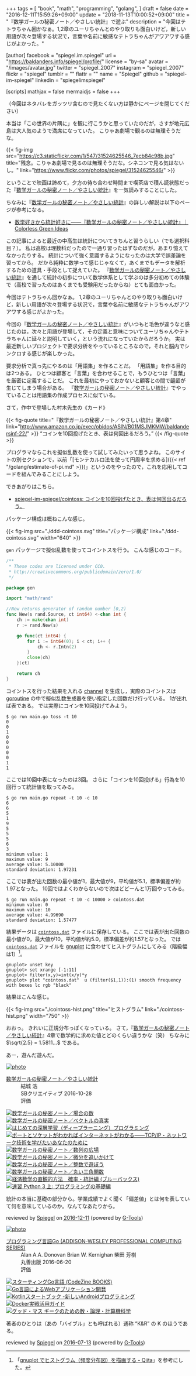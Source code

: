 +++
tags = [
  "book",
  "math",
  "programming",
  "golang",
]
draft = false
date = "2016-12-11T15:59:26+09:00"
update = "2018-11-13T10:00:52+09:00"
title = "『数学ガールの秘密ノート／やさしい統計』で遊ぶ"
description = "今回はテトラちゃん回かなぁ。1,2章のユーリちゃんとのやり取りも面白いけど，新しい用語が次々登場する状況で，言葉や名前に敏感なテトラちゃんがアワアワする感じがよかった。"

[author]
  facebook = "spiegel.im.spiegel"
  url = "https://baldanders.info/spiegel/profile/"
  license = "by-sa"
  avatar = "/images/avatar.jpg"
  twitter = "spiegel_2007"
  instagram = "spiegel_2007"
  flickr = "spiegel"
  tumblr = ""
  flattr = ""
  name = "Spiegel"
  github = "spiegel-im-spiegel"
  linkedin = "spiegelimspiegel"

[scripts]
  mathjax = false
  mermaidjs = false
+++

（今回はネタバレをガッツリ含むので見たくない方は静かにページを閉じてください）

本当は「この世界の片隅に」を観に行こうかと思っていたのだが，さすが地元広島は大人気のようで満席になっていた。
こりゃあ劇場で観るのは無理そうだな。

{{< fig-img src="https://c3.staticflickr.com/1/547/31524625546_7ecb84c98b.jpg" title="残念。こりゃあ劇場で見るのは無理そうだな。シネコンで見る気はないし。" link="https://www.flickr.com/photos/spiegel/31524625546/" >}}

ということで映画は諦めて，夕方の待ち合わせ時間まで喫茶店で積ん読状態だった『[数学ガールの秘密ノート／やさしい統計]』を一気読みすることにした。

ちなみに『[数学ガールの秘密ノート／やさしい統計]』の詳しい解説は以下のページが参考になる。

- [数学好きから統計好きに――『数学ガールの秘密ノート／やさしい統計』｜Colorless Green Ideas](http://id.fnshr.info/2016/11/05/secret-notebook-statistics/)

この記事によると最近の中高生は統計についてきちんと習うらしい（でも選択科目？）。
私は高校は理数科だったので一通り習ったはずなのだが，あまり憶えてなかったりする。
統計について強く意識するようになったのは大学で誤差論を習ってから。
だから純粋に数学って感じじゃなくて，あくまでもデータを解析するための道具・手段として捉えていた。
『[数学ガールの秘密ノート／やさしい統計]』を通して統計の初歩について数学体系として学ぶのは多分初めての体験で（高校で習ったのはあくまでも受験用だったからね）とても面白かった。

今回はテトラちゃん回かなぁ。
1,2章のユーリちゃんとのやり取りも面白いけど，新しい用語が次々登場する状況で，言葉や名前に敏感なテトラちゃんがアワアワする感じがよかった。

今回の『[数学ガールの秘密ノート／やさしい統計]』がいつもと毛色が違うなと感じたのは，次々と用語が登場して，その定義と意味についてユーリちゃんやテトラちゃんに延々と説明していく，という流れになっていたからだろうか。
実は最近新しいプロジェクトで要求分析をやっているところなので，それと脳内でシンクロする感じが楽しかった。

要求分析で真っ先にやるのは「用語集」を作ることだ。
「用語集」を作る目的は2つある。
ひとつは顧客と「言葉」を合わせることで，もうひとつは「言葉」を厳密に定義することだ。
これを最初にやっておかないと顧客との間で齟齬が生じてしまう場合がある。
『[数学ガールの秘密ノート／やさしい統計]』でやっていることは用語集の作成プロセスに似ている。

さて，作中で登場した村木先生の《カード》

{{< fig-quote title="『数学ガールの秘密ノート／やさしい統計』第4章" link="http://www.amazon.co.jp/exec/obidos/ASIN/B01MSJMKMW/baldandersinf-22/" >}}
<q>コインを10回投げたとき、表は何回出るだろう。</q>
{{< /fig-quote >}}

プログラマならこれを擬似乱数を使って試してみたいって思うよね。
このサイトの別セクションで，以前「[モンテカルロ法を使って円周率を求める]({{< ref "/golang/estimate-of-pi.md" >}})」というのをやったので，これを応用してコードを組んでみることにしよう。

できあがりはこちら。

- [spiegel-im-spiegel/cointoss: コインを10回投げたとき、表は何回出るだろう。](https://github.com/spiegel-im-spiegel/cointoss)

パッケージ構成は概ねこんな感じ。

{{< fig-img src="./ddd-cointoss.svg" title="パッケージ構成" link="./ddd-cointoss.svg" width="640" >}}

`gen` パッケージで擬似乱数を使ってコイントスを行う。
こんな感じのコード。

```go
/**
 * These codes are licensed under CC0.
 * http://creativecommons.org/publicdomain/zero/1.0/
 */

package gen

import "math/rand"

//New returns generator of random number [0,2)
func New(s rand.Source, ct int64) <-chan int {
    ch := make(chan int)
    r := rand.New(s)

    go func(ct int64) {
        for i := int64(0); i < ct; i++ {
            ch <- r.Intn(2)
        }
        close(ch)
    }(ct)

    return ch
}
```

コイントスを行った結果を入れる [channel] を生成し，実際のコイントスは [goroutine] の中で擬似乱数生成器を使い指定した回数だけ行っている。
1が出れば表である。
では実際にコインを10回投げてみよう。

```text
$ go run main.go toss -t 10
0
0
1
0
0
0
0
0
1
1
```

ここでは10回中表になったのは3回。
さらに「コインを10回投げる」行為を10回行って統計値を取ってみる。

```text
$ go run main.go repeat -t 10 -c 10
6
6
5
1
9
5
5
5
6
3
minimum value: 1
maximum value: 9
average value: 5.10000
standard deviation: 1.97231
```

ここでは表が出た回数の最小値が1，最大値が9，平均値が5.1，標準偏差が約1.97となった。
10回ではよくわからないので次はどどーんと1万回やってみる。

```text
$ go run main.go repeat -t 10 -c 10000 > cointoss.dat
minimum value: 0
maximum value: 10
average value: 4.99690
standard deviation: 1.57477
```

結果データは [`cointoss.dat`](./cointoss.dat) ファイルに保存している。
ここでは表が出た回数の最小値が0，最大値が10，平均値が約5.0，標準偏差が約1.57となった。
では [`cointoss.dat`](./cointoss.dat) ファイルを [gnuplot] に食わせてヒストグラムにしてみる（階級幅は1）[^h]。

[^h]: 「[gnuplot でヒストグラム（頻度分布図）を描画する - Qiita](http://qiita.com/iwiwi/items/4c7635d4c84bc785e47a)」を参考にした。

```text
gnuplot> unset key
gnuplot> set xrange [-1:11]  
gnuplot> filter(x,y)=int(x/y)*y                                                              
gnuplot> plot "cointoss.dat"  u (filter($1,1)):(1) smooth frequency with boxes lc rgb "black"
```

結果はこんな感じ。

{{< fig-img src="./cointoss-hist.png" title="ヒストグラム" link="./cointoss-hist.png" width="750" >}}

おおっ。
きれいに正規分布っぽくなっている。
さて，『[数学ガールの秘密ノート／やさしい統計]』4章で数学的に求めた値とどのくらい違うかな（笑） ちなみに $\sqrt{2.5} = 1.5811...$ である。

あー，遊んだ遊んだ。

[数学ガールの秘密ノート／やさしい統計]: http://www.amazon.co.jp/exec/obidos/ASIN/B01MSJMKMW/baldandersinf-22/ "Amazon.co.jp: 数学ガールの秘密ノート／やさしい統計 電子書籍: 結城 浩: Kindleストア"
[Go 言語]: https://golang.org/ "The Go Programming Language"
[channel]: http://golang.org/ref/spec#Channel_types
[goroutine]: http://golang.org/ref/spec#Go_statements
[gnuplot]: http://www.gnuplot.info/ "gnuplot homepage"

<div class="hreview" ><a class="item url" href="http://www.amazon.co.jp/exec/obidos/ASIN/B01MSJMKMW/baldandersinf-22/"><img src="http://ecx.images-amazon.com/images/I/41-A4q7tckL._SL160_.jpg" alt="photo" class="photo"  /></a><dl ><dt class="fn"><a class="item url" href="http://www.amazon.co.jp/exec/obidos/ASIN/B01MSJMKMW/baldandersinf-22/">数学ガールの秘密ノート／やさしい統計</a></dt><dd>結城 浩 </dd><dd>SBクリエイティブ 2016-10-28</dd><dd>評価<abbr class="rating" title="5"><img src="http://g-images.amazon.com/images/G/01/detail/stars-5-0.gif" alt="" /></abbr> </dd></dl><p class="similar"><a href="http://www.amazon.co.jp/exec/obidos/ASIN/B01EL08HVS/baldandersinf-22/" target="_top"><img src="http://images.amazon.com/images/P/B01EL08HVS.09._SCTHUMBZZZ_.jpg"  alt="数学ガールの秘密ノート／場合の数"  /></a> <a href="http://www.amazon.co.jp/exec/obidos/ASIN/B018VE46YW/baldandersinf-22/" target="_top"><img src="http://images.amazon.com/images/P/B018VE46YW.09._SCTHUMBZZZ_.jpg"  alt="数学ガールの秘密ノート／ベクトルの真実"  /></a> <a href="http://www.amazon.co.jp/exec/obidos/ASIN/B01NCIV1N7/baldandersinf-22/" target="_top"><img src="http://images.amazon.com/images/P/B01NCIV1N7.09._SCTHUMBZZZ_.jpg"  alt="はじめての深層学習（ディープラーニング）プログラミング"  /></a> <a href="http://www.amazon.co.jp/exec/obidos/ASIN/B01NA96U1T/baldandersinf-22/" target="_top"><img src="http://images.amazon.com/images/P/B01NA96U1T.09._SCTHUMBZZZ_.jpg"  alt="ポートとソケットがわかればインターネットがわかる――TCP/IP・ネットワーク技術を学びたいあなたのために"  /></a> <a href="http://www.amazon.co.jp/exec/obidos/ASIN/B00W6NCLL0/baldandersinf-22/" target="_top"><img src="http://images.amazon.com/images/P/B00W6NCLL0.09._SCTHUMBZZZ_.jpg"  alt="数学ガールの秘密ノート／数列の広場"  /></a> <a href="http://www.amazon.co.jp/exec/obidos/ASIN/B00Y9EYOIW/baldandersinf-22/" target="_top"><img src="http://images.amazon.com/images/P/B00Y9EYOIW.09._SCTHUMBZZZ_.jpg"  alt="数学ガールの秘密ノート／微分を追いかけて"  /></a> <a href="http://www.amazon.co.jp/exec/obidos/ASIN/B00L0PDMJ0/baldandersinf-22/" target="_top"><img src="http://images.amazon.com/images/P/B00L0PDMJ0.09._SCTHUMBZZZ_.jpg"  alt="数学ガールの秘密ノート／整数で遊ぼう"  /></a> <a href="http://www.amazon.co.jp/exec/obidos/ASIN/B00W6NCLJM/baldandersinf-22/" target="_top"><img src="http://images.amazon.com/images/P/B00W6NCLJM.09._SCTHUMBZZZ_.jpg"  alt="数学ガールの秘密ノート／丸い三角関数"  /></a> <a href="http://www.amazon.co.jp/exec/obidos/ASIN/B01N66D7CV/baldandersinf-22/" target="_top"><img src="http://images.amazon.com/images/P/B01N66D7CV.09._SCTHUMBZZZ_.jpg"  alt="経済数学の直観的方法　確率・統計編 (ブルーバックス)"  /></a> <a href="http://www.amazon.co.jp/exec/obidos/ASIN/B01MXHLC6P/baldandersinf-22/" target="_top"><img src="http://images.amazon.com/images/P/B01MXHLC6P.09._SCTHUMBZZZ_.jpg"  alt="速習 Python 3 上: プログラミングの基礎編"  /></a> </p>
<p class="description">統計の本当に基礎の部分から。学業成績でよく聞く「偏差値」とは何を表していて何を意味しているのか。なんてなあたりから。</p>
<p class="gtools" >reviewed by <a href='#maker' class='reviewer'>Spiegel</a> on <abbr class="dtreviewed" title="2016-12-11">2016-12-11</abbr> (powered by <a href="http://www.goodpic.com/mt/aws/index.html" >G-Tools</a>)</p>
</div>

<div class="hreview" ><a class="item url" href="http://www.amazon.co.jp/exec/obidos/ASIN/4621300253/baldandersinf-22/"><img src="http://ecx.images-amazon.com/images/I/410V3ulwP5L._SL160_.jpg" alt="photo" class="photo"  /></a><dl ><dt class="fn"><a class="item url" href="http://www.amazon.co.jp/exec/obidos/ASIN/4621300253/baldandersinf-22/">プログラミング言語Go (ADDISON-WESLEY PROFESSIONAL COMPUTING SERIES)</a></dt><dd>Alan A.A. Donovan Brian W. Kernighan 柴田 芳樹 </dd><dd>丸善出版 2016-06-20</dd><dd>評価<abbr class="rating" title="5"><img src="http://g-images.amazon.com/images/G/01/detail/stars-5-0.gif" alt="" /></abbr> </dd></dl><p class="similar"><a href="http://www.amazon.co.jp/exec/obidos/ASIN/4798142417/baldandersinf-22/" target="_top"><img src="http://images.amazon.com/images/P/4798142417.09._SCTHUMBZZZ_.jpg"  alt="スターティングGo言語 (CodeZine BOOKS)"  /></a> <a href="http://www.amazon.co.jp/exec/obidos/ASIN/4873117526/baldandersinf-22/" target="_top"><img src="http://images.amazon.com/images/P/4873117526.09._SCTHUMBZZZ_.jpg"  alt="Go言語によるWebアプリケーション開発"  /></a> <a href="http://www.amazon.co.jp/exec/obidos/ASIN/4865940391/baldandersinf-22/" target="_top"><img src="http://images.amazon.com/images/P/4865940391.09._SCTHUMBZZZ_.jpg"  alt="Kotlinスタートブック -新しいAndroidプログラミング"  /></a> <a href="http://www.amazon.co.jp/exec/obidos/ASIN/4839959234/baldandersinf-22/" target="_top"><img src="http://images.amazon.com/images/P/4839959234.09._SCTHUMBZZZ_.jpg"  alt="Docker実戦活用ガイド"  /></a> <a href="http://www.amazon.co.jp/exec/obidos/ASIN/4274218961/baldandersinf-22/" target="_top"><img src="http://images.amazon.com/images/P/4274218961.09._SCTHUMBZZZ_.jpg"  alt="グッド・マス ギークのための数・論理・計算機科学"  /></a> </p>
<p class="description">著者のひとりは（あの「バイブル」とも呼ばれる）通称 “K&amp;R” の K のほうである。</p>
<p class="gtools" >reviewed by <a href='#maker' class='reviewer'>Spiegel</a> on <abbr class="dtreviewed" title="2016-07-13">2016-07-13</abbr> (powered by <a href="http://www.goodpic.com/mt/aws/index.html" >G-Tools</a>)</p>
</div>
